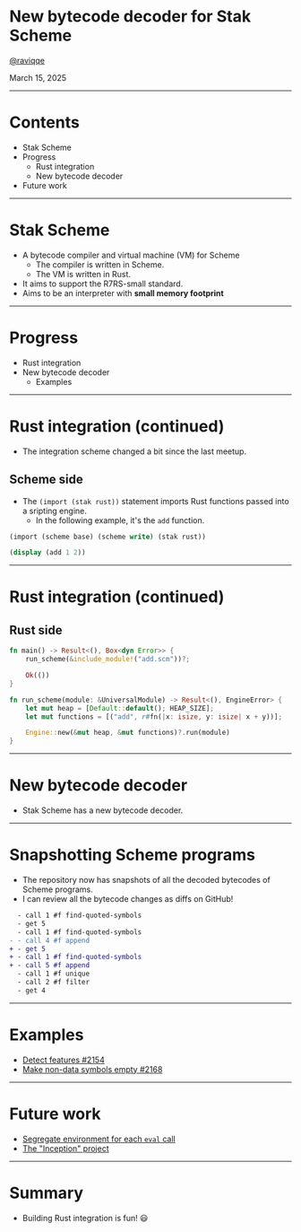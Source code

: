 # New bytecode decoder for Stak Scheme

[@raviqqe](https://github.com/raviqqe)

March 15, 2025

---

# Contents

- Stak Scheme
- Progress
  - Rust integration
  - New bytecode decoder
- Future work

---

# Stak Scheme

- A bytecode compiler and virtual machine (VM) for Scheme
  - The compiler is written in Scheme.
  - The VM is written in Rust.
- It aims to support the R7RS-small standard.
- Aims to be an interpreter with **small memory footprint**

---

# Progress

- Rust integration
- New bytecode decoder
  - Examples

---

# Rust integration (continued)

- The integration scheme changed a bit since the last meetup.

## Scheme side

- The `(import (stak rust))` statement imports Rust functions passed into a sripting engine.
  - In the following example, it's the `add` function.

```scheme
(import (scheme base) (scheme write) (stak rust))

(display (add 1 2))
```

---

# Rust integration (continued)

## Rust side

```rust
fn main() -> Result<(), Box<dyn Error>> {
    run_scheme(&include_module!("add.scm"))?;

    Ok(())
}

fn run_scheme(module: &UniversalModule) -> Result<(), EngineError> {
    let mut heap = [Default::default(); HEAP_SIZE];
    let mut functions = [("add", r#fn(|x: isize, y: isize| x + y))];

    Engine::new(&mut heap, &mut functions)?.run(module)
}
```

---

# New bytecode decoder

- Stak Scheme has a new bytecode decoder.

---

# Snapshotting Scheme programs

- The repository now has snapshots of all the decoded bytecodes of Scheme programs.
- I can review all the bytecode changes as diffs on GitHub!

```diff
  - call 1 #f find-quoted-symbols
  - get 5
  - call 1 #f find-quoted-symbols
- - call 4 #f append
+ - get 5
+ - call 1 #f find-quoted-symbols
+ - call 5 #f append
  - call 1 #f unique
  - call 2 #f filter
  - get 4
```

---

# Examples

- [Detect features #2154](https://github.com/raviqqe/stak/pull/2154)
- [Make non-data symbols empty #2168](https://github.com/raviqqe/stak/pull/2168)

---

# Future work

- [Segregate environment for each `eval` call](https://github.com/raviqqe/stak/issues/1997)
- [The "Inception" project](https://github.com/raviqqe/stak/issues/2157)

---

# Summary

- Building Rust integration is fun! 😃
